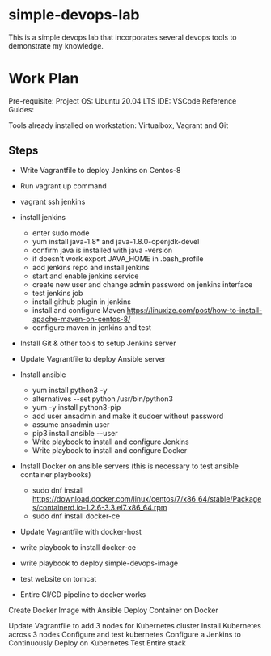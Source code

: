 # simple-devops-lab
This is a simple devops lab that incorporates several devops tools to demonstrate my knowledge.

# Work Plan
Pre-requisite:
Project OS: Ubuntu 20.04 LTS
IDE: VSCode
Reference Guides:


Tools already installed on workstation: Virtualbox, Vagrant and Git

## Steps
* Write Vagrantfile to deploy Jenkins on Centos-8
* Run vagrant up command
* vagrant ssh jenkins
* install jenkins
    * enter sudo mode
    * yum install java-1.8* and java-1.8.0-openjdk-devel
    * confirm java is installed with java -version
    * if doesn't work export JAVA_HOME in .bash_profile
    * add jenkins repo and install jenkins
    * start and enable jenkins service
    * create new user and change admin password on jenkins interface
    * test jenkins job
    * install github plugin in jenkins
    * install and configure Maven https://linuxize.com/post/how-to-install-apache-maven-on-centos-8/
    * configure maven in jenkins and test
* Install Git & other tools to setup Jenkins server

* Update Vagrantfile to deploy Ansible server

* Install ansible
    * yum install python3 -y
    * alternatives --set python /usr/bin/python3
    * yum -y install python3-pip
    * add user ansadmin and make it sudoer without password
    * assume ansadmin user
    * pip3 install ansible --user
    * Write playbook to install and configure Jenkins
    * Write playbook to install and configure Docker

* Install Docker on ansible servers (this is necessary to test ansible container playbooks)
    * sudo dnf install https://download.docker.com/linux/centos/7/x86_64/stable/Packages/containerd.io-1.2.6-3.3.el7.x86_64.rpm
    * sudo dnf install docker-ce

* Update Vagrantfile with docker-host
* write playbook to install docker-ce
* write playbook to deploy simple-devops-image
* test website on tomcat
* Entire CI/CD pipeline to docker works

Create Docker Image with Ansible
Deploy Container on Docker

Update Vagrantfile to add 3 nodes for Kubernetes cluster
Install Kubernetes across 3 nodes
Configure and test kubernetes
Configure a Jenkins to Continuously Deploy on Kubernetes
Test Entire stack
